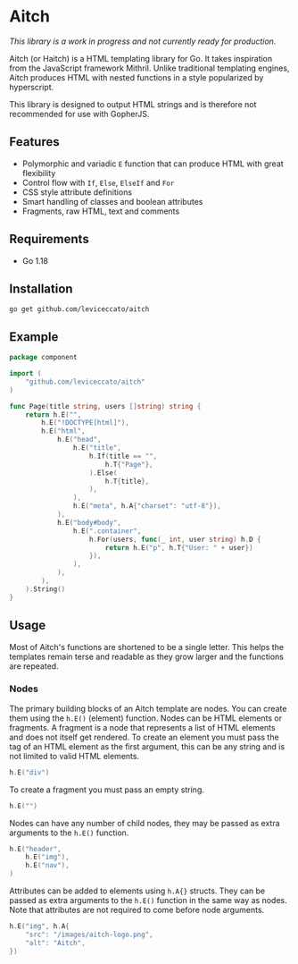 # Aitch

_This library is a work in progress and not currently ready for production._

Aitch (or Haitch) is a HTML templating library for Go. It takes inspiration from the JavaScript framework Mithril. Unlike traditional templating engines, Aitch produces HTML with nested functions in a style popularized by hyperscript.

This library is designed to output HTML strings and is therefore not recommended for use with GopherJS.

## Features
- Polymorphic and variadic `E` function that can produce HTML with great flexibility
- Control flow with `If`, `Else`, `ElseIf` and `For`
- CSS style attribute definitions
- Smart handling of classes and boolean attributes
- Fragments, raw HTML, text and comments

## Requirements

- Go 1.18

## Installation

```
go get github.com/leviceccato/aitch
```

## Example

```go
package component

import (
    "github.com/leviceccato/aitch"
)

func Page(title string, users []string) string {
    return h.E("",
        h.E("!DOCTYPE[html]"),
        h.E("html",
            h.E("head",
                h.E("title",
                    h.If(title == "",
                        h.T{"Page"},
                    ).Else(
                        h.T{title},
                    ),
                ),
                h.E("meta", h.A{"charset": "utf-8"}),
            ),
            h.E("body#body",
                h.E(".container",
                    h.For(users, func(_ int, user string) h.D {
                        return h.E("p", h.T{"User: " + user})
                    }),
                ),
            ),
        ),
    ).String()
}
```

## Usage

Most of Aitch's functions are shortened to be a single letter. This helps the templates remain terse and readable as they grow larger and the functions are repeated.

### Nodes

The primary building blocks of an Aitch template are nodes. You can create them using the `h.E()` (element) function. Nodes can be HTML elements or fragments. A fragment is a node that represents a list of HTML elements and does not itself get rendered. To create an element you must pass the tag of an HTML element as the first argument, this can be any string and is not limited to valid HTML elements.

```go
h.E("div")
```

To create a fragment you must pass an empty string.

```go
h.E("")
```

Nodes can have any number of child nodes, they may be passed as extra arguments to the `h.E()` function.

```go
h.E("header",
    h.E("img"),
    h.E("nav"),
)
```

Attributes can be added to elements using `h.A{}` structs. They can be passed as extra arguments to the `h.E()` function in the same way as nodes. Note that attributes are not required to come before node arguments.

```go
h.E("img", h.A{
    "src": "/images/aitch-logo.png",
    "alt": "Aitch",
})
```